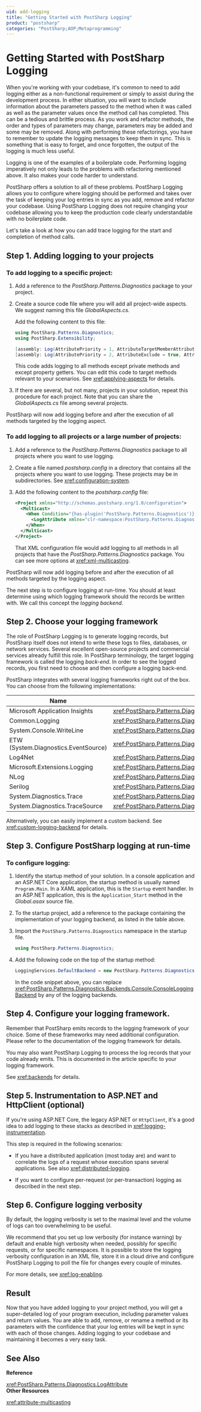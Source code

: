 ```yaml
---
uid: add-logging
title: "Getting Started with PostSharp Logging"
product: "postsharp"
categories: "PostSharp;AOP;Metaprogramming"
---
```

# Getting Started with PostSharp Logging

When you're working with your codebase, it's common to need to add logging either as a non-functional requirement or simply to assist during the development process. In either situation, you will want to include information about the parameters passed to the method when it was called as well as the parameter values once the method call has completed. This can be a tedious and brittle process. As you work and refactor methods, the order and types of parameters may change, parameters may be added and some may be removed. Along with performing these refactorings, you have to remember to update the logging messages to keep them in sync. This is something that is easy to forget, and once forgotten, the output of the logging is much less useful.

Logging is one of the examples of a boilerplate code. Performing logging imperatively not only leads to the problems with refactoring mentioned above. It also makes your code harder to understand.

PostSharp offers a solution to all of these problems. PostSharp Logging allows you to configure where logging should be performed and takes over the task of keeping your log entries in sync as you add, remove and refactor your codebase. Using PostSharp Logging does not require changing your codebase allowing you to keep the production code clearly understandable with no boilerplate code.

Let's take a look at how you can add trace logging for the start and completion of method calls.


## Step 1. Adding logging to your projects


### To add logging to a specific project:

1. Add a reference to the *PostSharp.Patterns.Diagnostics* package to your project. 


2. Create a source code file where you will add all project-wide aspects. We suggest naming this file *GlobalAspects.cs*. 

    Add the following content to this file:

    ```csharp
    using PostSharp.Patterns.Diagnostics;
    using PostSharp.Extensibility;
    
    [assembly: Log(AttributePriority = 1, AttributeTargetMemberAttributes = MulticastAttributes.Protected | MulticastAttributes.Internal | MulticastAttributes.Public)]
    [assembly: Log(AttributePriority = 2, AttributeExclude = true, AttributeTargetMembers = "get_*" )]
    ```

    This code adds logging to all methods except private methods and except property getters. You can edit this code to target methods relevant to your scenarios. See <xref:applying-aspects> for details. 


3. If there are several, but not many, projects in your solution, repeat this procedure for each project. Note that you can share the *GlobalAspects.cs* file among several projects. 


PostSharp will now add logging before and after the execution of all methods targeted by the logging aspect.


### To add logging to all projects or a large number of projects:

1. Add a reference to the *PostSharp.Patterns.Diagnostics* package to all projects where you want to use logging. 


2. Create a file named *postsharp.config* in a directory that contains all the projects where you want to use logging. These projects may be in subdirectories. See <xref:configuration-system>. 


3. Add the following content to the *postsharp.config* file: 

    ```xml
    <Project xmlns="http://schemas.postsharp.org/1.0/configuration">
      <Multicast>
        <When Condition="{has-plugin('PostSharp.Patterns.Diagnostics')}">
          <LogAttribute xmlns="clr-namespace:PostSharp.Patterns.Diagnostics;assembly:PostSharp.Patterns.Diagnostics" />
        </When>
      </Multicast>
    </Project>
    ```

    That XML configuration file would add logging to all methods in all projects that have the *PostSharp.Patterns.Diagnostics* package. You can see more options at <xref:xml-multicasting>. 


PostSharp will now add logging before and after the execution of all methods targeted by the logging aspect.

The next step is to configure logging at run-time. You should at least determine using which logging framework should the records be written with. We call this concept the *logging backend*. 


## Step 2. Choose your logging framework

The role of PostSharp Logging is to generate logging records, but PostSharp itself does not intend to write these logs to files, databases, or network services. Several excellent open-source projects and commercial services already fulfill this role. In PostSharp terminology, the target logging framework is called the logging *back-end*. In order to see the logged records, you first need to choose and then configure a logging back-end. 

PostSharp integrates with several logging frameworks right out of the box. You can choose from the following implementations:

| Name | Class | Package |
|------|-------|---------------------------------------------|
| Microsoft Application Insights | <xref:PostSharp.Patterns.Diagnostics.Backends.ApplicationInsights.ApplicationInsightsLoggingBackend> | [PostSharp.Patterns.Diagnostics.ApplicationInsights](https://www.nuget.org/packages/PostSharp.Patterns.Diagnostics.ApplicationInsights/) |
| Common.Logging | <xref:PostSharp.Patterns.Diagnostics.Backends.CommonLogging.CommonLoggingLoggingBackend> | [PostSharp.Patterns.Diagnostics.CommonLogging](https://www.nuget.org/packages/PostSharp.Patterns.Diagnostics.CommonLogging/) |
| System.Console.WriteLine | <xref:PostSharp.Patterns.Diagnostics.Backends.Console.ConsoleLoggingBackend> | [PostSharp.Patterns.Diagnostics](https://www.nuget.org/packages/PostSharp.Patterns.Diagnostics/) |
| ETW (System.Diagnostics.EventSource) | <xref:PostSharp.Patterns.Diagnostics.Backends.EventSource.EventSourceLoggingBackend> | [PostSharp.Patterns.Diagnostics.Tracing](https://www.nuget.org/packages/PostSharp.Patterns.Diagnostics.Tracing/) |
| Log4Net | <xref:PostSharp.Patterns.Diagnostics.Backends.Log4Net.Log4NetLoggingBackend> | [PostSharp.Patterns.Diagnostics.Log4Net](https://www.nuget.org/packages/PostSharp.Patterns.Diagnostics.Log4Net/) |
| Microsoft.Extensions.Logging | <xref:PostSharp.Patterns.Diagnostics.Backends.Microsoft.MicrosoftLoggingBackend> | [PostSharp.Patterns.Diagnostics.Microsoft](https://www.nuget.org/packages/PostSharp.Patterns.Diagnostics.Microsoft/) |
| NLog | <xref:PostSharp.Patterns.Diagnostics.Backends.NLog.NLogLoggingBackend> | [PostSharp.Patterns.Diagnostics.NLog](https://www.nuget.org/packages/PostSharp.Patterns.Diagnostics.NLog/) |
| Serilog | <xref:PostSharp.Patterns.Diagnostics.Backends.Serilog.SerilogLoggingBackend> | [PostSharp.Patterns.Diagnostics.Serilog](https://www.nuget.org/packages/PostSharp.Patterns.Diagnostics.Serilog/) |
| System.Diagnostics.Trace | <xref:PostSharp.Patterns.Diagnostics.Backends.Trace.TraceLoggingBackend> | [PostSharp.Patterns.Diagnostics.Tracing](https://www.nuget.org/packages/PostSharp.Patterns.Diagnostics.Tracing/) |
| System.Diagnostics.TraceSource | <xref:PostSharp.Patterns.Diagnostics.Backends.TraceSource.TraceSourceLoggingBackend> | [PostSharp.Patterns.Diagnostics.Tracing](https://www.nuget.org/packages/PostSharp.Patterns.Diagnostics.Tracing/) |

Alternatively, you can easily implement a custom backend. See <xref:custom-logging-backend> for details. 


## Step 3. Configure PostSharp logging at run-time


### To configure logging:

1. Identify the startup method of your solution. In a console application and an ASP.NET Core application, the startup method is usually named `Program.Main`. In a XAML application, this is the `Startup` event handler. In an ASP.NET application, this is the `Application_Start` method in the *Global.asax* source file. 


2. To the startup project, add a reference to the package containing the implementation of your logging backend, as listed in the table above.


3. Import the `PostSharp.Patterns.Diagnostics` namespace in the startup file. 

    ```csharp
    using PostSharp.Patterns.Diagnostics;
    ```


4. Add the following code on the top of the startup method:

    ```csharp
    LoggingServices.DefaultBackend = new PostSharp.Patterns.Diagnostics.Backends.Console.ConsoleLoggingBackend();
    ```

    In the code snippet above, you can replace <xref:PostSharp.Patterns.Diagnostics.Backends.Console.ConsoleLoggingBackend> by any of the logging backends. 



## Step 4. Configure your logging framework.

Remember that PostSharp emits records to the logging framework of your choice. Some of these frameworks may need additional configuration. Please refer to the documentation of the logging framework for details.

You may also want PostSharp Logging to process the log records that your code already emits. This is documented in the article specific to your logging framework.

See <xref:backends> for details. 


## Step 5. Instrumentation to ASP.NET and HttpClient (optional)

If you're using ASP.NET Core, the legacy ASP.NET or `HttpClient`, it's a good idea to add logging to these stacks as described in <xref:logging-instrumentation>. 

This step is required in the following scenarios:

* If you have a distributed application (most today are) and want to correlate the logs of a request whose execution spans several applications. See also <xref:distributed-logging>. 

* If you want to configure per-request (or per-transaction) logging as described in the next step.


## Step 6. Configure logging verbosity

By default, the logging verbosity is set to the maximal level and the volume of logs can too overwhelming to be useful.

We recommend that you set up low verbosity (for instance warning) by default and enable high verbosity when needed, possibly for specific requests, or for specific namespaces. It is possible to store the logging verbosity configuration in an XML file, store it in a cloud drive and configure PostSharp Logging to poll the file for changes every couple of minutes.

For more details, see <xref:log-enabling>. 


## Result

Now that you have added logging to your project method, you will get a super-detailed log of your program execution, including parameter values and return values. You are able to add, remove, or rename a method or its parameters with the confidence that your log entries will be kept in sync with each of those changes. Adding logging to your codebase and maintaining it becomes a very easy task.

## See Also

**Reference**

<xref:PostSharp.Patterns.Diagnostics.LogAttribute>
<br>**Other Resources**

<xref:attribute-multicasting>
<br>